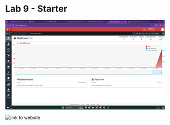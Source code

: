 # Lab 9 - Starter

![Picture](Error.png)

![link to website](https://terencetan1021.github.io/Lab9_Starter/)
